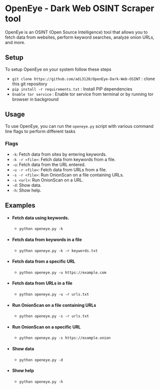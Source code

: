 # OpenEye - Dark Web OSINT Scraper tool

OpenEye is an OSINT (Open Source Intelligence) tool that allows you to fetch data from websites, perform keyword searches, analyze onion URLs, and more.

## Setup

To setup OpenEye on your system follow these steps
- `git clone https://github.com/adi3120/OpenEye-Dark-Web-OSINT` : clone this git repository
- `pip install -r requirements.txt` : Install PIP dependencies
- `Enable tor service` : Enable tor service from terminal or by running tor browser in background


## Usage

To use OpenEye, you can run the `openeye.py` script with various command line flags to perform different tasks

### Flags

- `-k`: Fetch data from sites by entering keywords.
- `-k -r <file>`: Fetch data from keywords from a file.
- `-u`: Fetch data from the URL entered.
- `-u -r <file>`: Fetch data from URLs from a file.
- `-s -r <file>`: Run OnionScan on a file containing URLs.
- `-s <url>`: Run OnionScan on a URL.
- `-d`: Show data.
- `-h`: Show help.

## Examples

- #### Fetch data using keywords.
  - `python openeye.py -k`

- #### Fetch data from keywords in a file
  - `python openeye.py -k -r keywords.txt`

- #### Fetch data from a specific URL
  - `python openeye.py -u https://example.com`

- #### Fetch data from URLs in a file
  - `python openeye.py -u -r urls.txt`
 
- #### Run OnionScan on a file containing URLs
  - `python openeye.py -s -r urls.txt`

- #### Run OnionScan on a specific URL
  - `python openeye.py -s https://example.onion`

- #### Show data
  - `python openeye.py -d`

- #### Show help
  - `python openeye.py -h`
